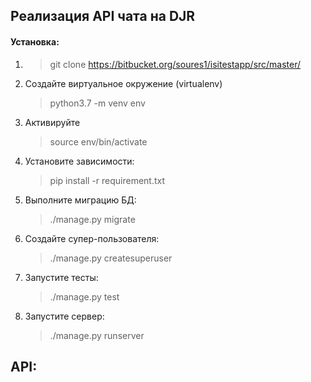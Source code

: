 ## Реализация API чата на DJR

#### Установка:

1. >git clone https://bitbucket.org/soures1/isitestapp/src/master/
2. Создайте виртуальное окружение (virtualenv)
    >python3.7 -m venv env
3. Активируйте
    >source env/bin/activate
4. Установите зависимости:
    >pip install -r requirement.txt
5. Выполните миграцию БД:
    >./manage.py migrate
6. Создайте супер-пользователя:
    >./manage.py createsuperuser
7. Запустите тесты: 
    >./manage.py test
8. Запустите сервер:
    >./manage.py runserver

## API: